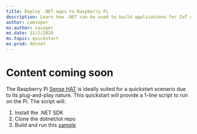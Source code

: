 ```yaml
---
title: Deploy .NET apps to Raspberry Pi
description: Learn how .NET can be used to build applications for IoT devices and scenarios.
author: camsoper
ms.author: casoper
ms.date: 11/2/2020
ms.topic: quickstart
ms.prod: dotnet
---
```


# Content coming soon

The Raspberry Pi [Sense HAT](https://www.raspberrypi.org/products/sense-hat/) is ideally suited for a quickstart scenario due to its plug-and-play nature. This quickstart will provide a 1-line script to run on the Pi. The script will:

1. Install the .NET SDK
1. Clone the dotnet/iot repo
1. Build and run this [sample](https://github.com/dotnet/iot/tree/master/src/devices/SenseHat/samples)
